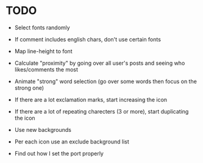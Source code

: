 # TODO

* Select fonts randomly
* If comment includes english chars, don't use certain fonts
* Map line-height to font
* Calculate "proximity" by going over all user's posts and seeing who likes/comments the most
* Animate "strong" word selection (go over some words then focus on the strong one)
* If there are a lot exclamation marks, start increasing the icon
* If there are a lot of repeating charecters (3 or more), start duplicating the icon
* Use new backgrounds
* Per each icon use an exclude background list

* Find out how I set the port properly
